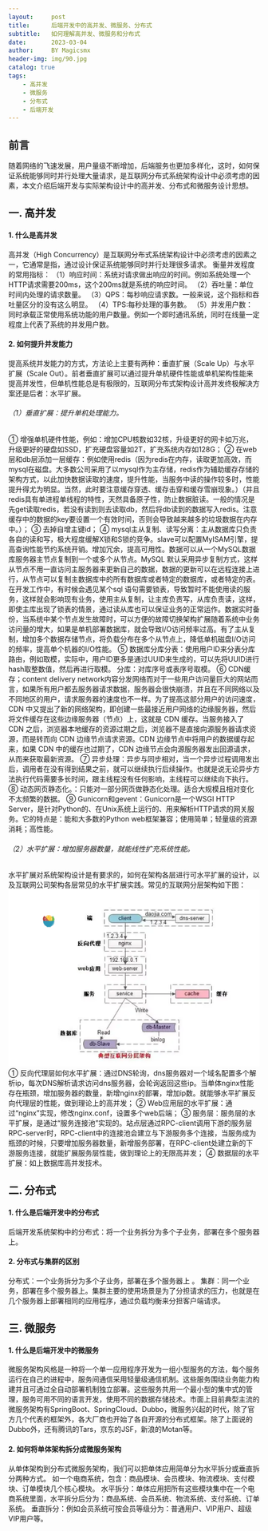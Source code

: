 ```yaml
---
layout:     post
title:      后端开发中的高并发、微服务、分布式
subtitle:   如何理解高并发、微服务和分布式
date:       2023-03-04
author:     BY Magicsmx
header-img: img/90.jpg
catalog: true
tags:
    - 高并发
    - 微服务
    - 分布式
    - 后端开发
---
```


## 前言

  随着网络的飞速发展，用户量级不断增加，后端服务也更加多样化，这时，如何保证系统能够同时并行处理大量请求，是互联网分布式系统架构设计中必须考虑的因素，本文介绍后端开发与实际架构设计中的高并发、分布式和微服务设计思想。

## 一. 高并发

#### 1. 什么是高并发

高并发（High Concurrency）是互联网分布式系统架构设计中必须考虑的因素之一，它通常是指，通过设计保证系统能够同时并行处理很多请求。
衡量并发程度的常用指标：
（1）响应时间：系统对请求做出响应的时间。例如系统处理一个HTTP请求需要200ms，这个200ms就是系统的响应时间。
（2）吞吐量：单位时间内处理的请求数量。
（3）QPS：每秒响应请求数。一般来说，这个指标和吞吐量区分的没有这么明显。
（4）TPS:每秒处理的事务数。
（5）并发用户数：同时承载正常使用系统功能的用户数量。例如一个即时通讯系统，同时在线量一定程度上代表了系统的并发用户数。

#### 2. 如何提升并发能力

提高系统并发能力的方式，方法论上主要有两种：垂直扩展（Scale Up）与水平扩展（Scale Out）。前者垂直扩展可以通过提升单机硬件性能或单机架构性能来提高并发性，但单机性能总是有极限的，互联网分布式架构设计高并发终极解决方案还是后者：水平扩展。

###### （1）垂直扩展：提升单机处理能力。
① 增强单机硬件性能，例如：增加CPU核数如32核，升级更好的网卡如万兆，升级更好的硬盘如SSD，扩充硬盘容量如2T，扩充系统内存如128G；
② 在web层和db层添加一层缓存：例如使用redis（因为redis在内存，读取更加高效，而mysql在磁盘。大多数公司采用了以mysql作为主存储，redis作为辅助缓存存储的架构方式，以此加快数据读取的速度，提升性能，当服务中读的操作较多时，性能提升得尤为明显。当然，此时要注意缓存穿透、缓存击穿和缓存雪崩现象。）（并且redis具有单进程单线程的特性，天然具备原子性，防止数据脏读。一般的情况是先get读取redis，若没有读到则去读取db，然后将db读到的数据写入redis。注意缓存中的数据的key要设置一个有效时间，否则会导致越来越多的垃圾数据在内存中。）；
③ 去掉自增主键id；
④ mysql主从复制、读写分离：主从数据库只负责各自的读和写，极大程度缓解X锁和S锁的竞争。slave可以配置MyISAM引擎，提高查询性能节约系统开销。增加冗余，提高可用性。数据可以从一个MySQL数据库服务器主节点复制到一个或多个从节点。MySQL 默认采用异步复制方式，这样从节点不用一直访问主服务器来更新自己的数据，数据的更新可以在远程连接上进行，从节点可以复制主数据库中的所有数据库或者特定的数据库，或者特定的表。在开发工作中，有时候会遇见某个sql 语句需要锁表，导致暂时不能使用读的服务，这样就会影响现有业务，使用主从复制，让主库负责写，从库负责读，这样，即使主库出现了锁表的情景，通过读从库也可以保证业务的正常运作。数据实时备份，当系统中某个节点发生故障时，可以方便的故障切换架构扩展随着系统中业务访问量的增大，如果是单机部署数据库，就会导致I/O访问频率过高。有了主从复制，增加多个数据存储节点，将负载分布在多个从节点上，降低单机磁盘I/O访问的频率，提高单个机器的I/O性能。
⑤ 数据库分库分表：使用用户ID来分表分库路由，例如取模，实际中，用户ID更多是通过UUID来生成的，可以先将UUID进行hash取整数值，然后再进行取模。  分库：对库序号或表序号取模。
⑥ CDN缓存；content delivery network内容分发网络而对于一些用户访问量巨大的网站而言，如果所有用户都去服务器请求数据，服务器会很快崩溃，并且在不同网络以及不同地区的用户，请求服务器的速度也不一样。为了提高这部分用户的访问速度，CDN 中又提出了新的网络架构，即创建一些最接近用户网络的边缘服务器，然后将文件缓存在这些边缘服务器（节点）上，这就是 CDN 缓存。当服务接入了 CDN 之后，浏览器本地缓存的资源过期之后，浏览器不是直接向源服务器请求资源，而是转而向 CDN 边缘节点请求资源。CDN 边缘节点中将用户的数据缓存起来，如果 CDN 中的缓存也过期了，CDN 边缘节点会向源服务器发出回源请求，从而来获取最新资源。
⑦ 异步处理：异步与同步相对，当一个异步过程调用发出后，调用者在没有得到结果之前，就可以继续执行后续操作。也就是说无论异步方法执行代码需要多长时间，跟主线程没有任何影响，主线程可以继续向下执行。
⑧ 动态网页静态化。：只能对一部分网页做静态化处理。适合大规模且相对变化不太频繁的数据。
⑨ Gunicorn和gevent：Gunicorn是一个WSGI HTTP Server，是针对Python的、在Unix系统上运行的、用来解析HTTP请求的网关服务。它的特点是：能和大多数的Python web框架兼容；使用简单；轻量级的资源消耗；高性能。

###### （2）水平扩展：增加服务器数量，就能线性扩充系统性能。
水平扩展对系统架构设计是有要求的，如何在架构各层进行可水平扩展的设计，以及互联网公司架构各层常见的水平扩展实践。常见的互联网分层架构如下图：
![](img/fenceng.png)
① 反向代理层如何水平扩展：通过DNS轮询，dns服务器对一个域名配置多个解析ip，每次DNS解析请求访问dns服务器，会轮询返回这些ip。当单体nginx性能存在瓶颈，增加服务器的数量，新增nginx的部署，增加ip数。就能够水平扩展反向代理层的性能，做到理论上的高并发；
② Web应用层的水平扩展：通过“nginx”实现，修改nginx.conf，设置多个web后端；
③ 服务层：服务层的水平扩展，是通过“服务连接池”实现的。站点层通过RPC-client调用下游的服务层RPC-server时，RPC-client中的连接池会建立与下游服务多个连接，当服务成为瓶颈的时候，只要增加服务器数量，新增服务部署，在RPC-client处建立新的下游服务连接，就能扩展服务层性能，做到理论上的无限高并发；
④ 数据层的水平扩展：如上数据库高并发技术。



## 二. 分布式

#### 1. 什么是后端开发中的分布式
后端开发系统架构中的分布式：将一个业务拆分为多个子业务，部署在多个服务器上。


#### 2. 分布式与集群的区别
分布式：一个业务拆分为多个子业务，部署在多个服务器上 。 
集群：同一个业务，部署在多个服务器上。集群主要的使用场景是为了分担请求的压力，也就是在几个服务器上部署相同的应用程序，通过负载均衡来分担客户端请求。


## 三. 微服务

#### 1. 什么是后端开发中的微服务
微服务架构风格是一种将一个单一应用程序开发为一组小型服务的方法，每个服务运行在自己的进程中，服务间通信采用轻量级通信机制。这些服务围绕业务能力构建并且可通过全自动部署机制独立部署。这些服务共用一个最小型的集中式的管理，服务可用不同的语言开发，使用不同的数据存储技术。市面上目前典型主流的微服务架构有SpringBoot、SpringCloud、Dubbo，微服务兴起的时代，除了官方几个代表的框架外，各大厂商也开始了各自开源的分布式框架。除了上面说的Dubbo外，还有腾讯的Tars，京东的JSF，新浪的Motan等。

#### 2. 如何将单体架构拆分成微服务架构
从单体架构到分布式微服务架构，我们可以把单体应用简单分为水平拆分或垂直拆分两种方式。
如一个电商系统，包含：商品模块、会员模块、物流模块、支付模块、订单模块几个核心模块。
水平拆分：单体应用把所有这些模块集中在一个电商系统里面，水平拆分后分为：商品系统、会员系统、物流系统、支付系统、订单系统。
垂直拆分：例如会员系统可按会员等级分为：普通用户、VIP用户、超级VIP用户等。


